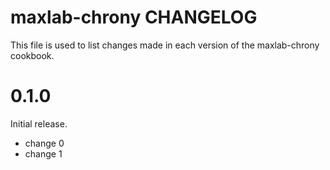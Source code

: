 # maxlab-chrony CHANGELOG

This file is used to list changes made in each version of the maxlab-chrony cookbook.

# 0.1.0

Initial release.

- change 0
- change 1

